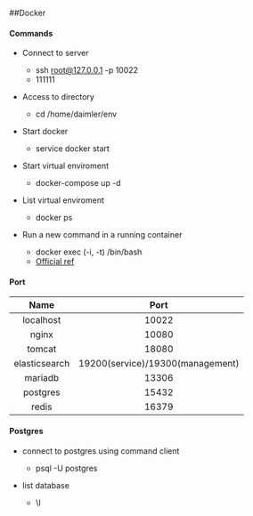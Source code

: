 ##Docker

#### Commands 

- Connect to server
	- ssh root@127.0.0.1 -p 10022
	- 111111

- Access to directory
	- cd /home/daimler/env

- Start docker
	- service docker start

- Start virtual enviroment
	- docker-compose up -d

- List virtual enviroment 
	- docker ps

- Run a new command in a running container
	- docker exec (-i, -t) /bin/bash
	- [Official ref](https://docs.docker.com/engine/reference/commandline/exec/)

#### Port 

| Name           | Port    |
|:---:|:---:|
| localhost      | 10022   |
| nginx          | 10080   |
| tomcat         | 18080   |
| elasticsearch  |19200(service)/19300(management) |
| mariadb        |13306    |
| postgres       |15432    |
| redis          |16379    | 


#### Postgres

- connect to postgres using command client
	- psql -U postgres

- list database
	- \l


